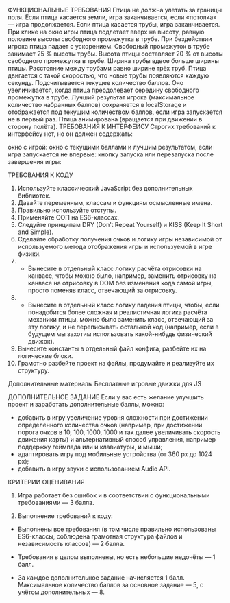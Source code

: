 ФУНКЦИОНАЛЬНЫЕ ТРЕБОВАНИЯ
Птица не должна улетать за границы поля. Если птица касается земли, игра заканчивается, если «потолка» — игра продолжается.
Если птица касается трубы, игра заканчивается.
При клике на окно игры птица подлетает вверх на высоту, равную половине высоты свободного промежутка в трубе.
При бездействии игрока птица падает с ускорением.
Свободный промежуток в трубе занимает 25 % высоты трубы.
Высота птицы составляет 20 % от высоты свободного промежутка в трубе.
Ширина трубы вдвое больше ширины птицы.
Расстояние между трубами равно ширине трёх труб.
Птица двигается с такой скоростью, что новые трубы появляются каждую секунду.
Подсчитывается текущее количество баллов. Оно увеличивается, когда птица преодолевает середину свободного промежутка в трубе.
Лучший результат игрока (максимальное количество набранных баллов) сохраняется в localStorage и отображается под текущим количеством баллов, если игра запускается не в первый раз.
Птица анимирована (вращается при движении в сторону полёта).
ТРЕБОВАНИЯ К ИНТЕРФЕЙСУ
Строгих требований к интерфейсу нет, но он должен содержать:

окно с игрой:
окно с текущими баллами и лучшим результатом, если игра запускается не впервые:
кнопку запуска или перезапуска после завершения игры:

ТРЕБОВАНИЯ К КОДУ
1. Используйте классический JavaScript без дополнительных библиотек.
2. Давайте переменным, классам и функциям осмысленные имена.
3. Правильно используйте отступы.
4. Применяйте ООП на ES6-классах.
5. Следуйте принципам DRY (Don’t Repeat Yourself) и KISS (Keep It Short and Simple).
6. Сделайте обработку получения очков и логику игры независимой от используемого метода отображения игры и используемой в игре физики.
6. - Вынесите в отдельный класс логику расчёта отрисовки на канвасе, чтобы можно было, например, заменить отрисовку на канвасе на отрисовку в DOM без изменения кода самой игры, просто поменяв класс, отвечающий за отрисовку.
6. - Вынесите в отдельный класс логику падения птицы, чтобы, если понадобится более сложная и реалистичная логика расчёта механики птицы, можно было заменить класс, отвечающий за эту логику, и не переписывать остальной код (например, если в будущем мы захотим использовать какой-нибудь физический движок).
7. Вынесите константы в отдельный файл конфига, разбейте их на логические блоки.
8. Грамотно разбейте проект на файлы, продумайте и реализуйте их структуру.

Дополнительные материалы
Бесплатные игровые движки для JS

ДОПОЛНИТЕЛЬНОЕ ЗАДАНИЕ
Если у вас есть желание улучшить проект и заработать дополнительные баллы, можно:

- добавить в игру увеличение уровня сложности при достижении определённого количества очков (например, при достижении порога очков в 10, 100, 1000, 1000 и так далее увеличивать скорость движения карты) и альтернативный способ управления, например поддержку геймпада или и клавиатуры, и мыши;
- адаптировать игру под мобильные устройства (от 360 px до 1024 px);
- добавить в игру звуки с использованием Audio API.

КРИТЕРИИ ОЦЕНИВАНИЯ
1. Игра работает без ошибок и в соответствии с функциональными требованиями — 3 балла.

2. Выполнение требований к коду:
- Выполнены все требования (в том числе правильно использованы ES6-классы, соблюдена грамотная структура файлов и независимость классов) — 2 балла.
- Требования в целом выполнены, но есть небольшие недочёты — 1 балл.

- За каждое дополнительное задание начисляется 1 балл.
Максимальное количество баллов за основное задание — 5, с учётом дополнительных — 8.